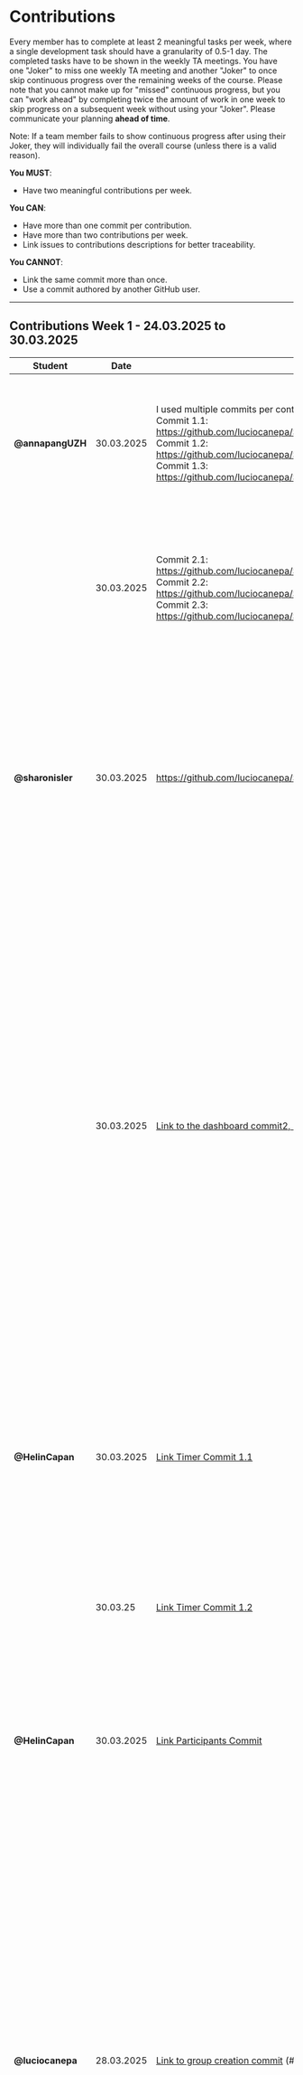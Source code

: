 # Contributions

Every member has to complete at least 2 meaningful tasks per week, where a
single development task should have a granularity of 0.5-1 day. The completed
tasks have to be shown in the weekly TA meetings. You have one "Joker" to miss
one weekly TA meeting and another "Joker" to once skip continuous progress over
the remaining weeks of the course. Please note that you cannot make up for
"missed" continuous progress, but you can "work ahead" by completing twice the
amount of work in one week to skip progress on a subsequent week without using
your "Joker". Please communicate your planning **ahead of time**.

Note: If a team member fails to show continuous progress after using their
Joker, they will individually fail the overall course (unless there is a valid
reason).

**You MUST**:

- Have two meaningful contributions per week.

**You CAN**:

- Have more than one commit per contribution.
- Have more than two contributions per week.
- Link issues to contributions descriptions for better traceability.

**You CANNOT**:

- Link the same commit more than once.
- Use a commit authored by another GitHub user.

---

## Contributions Week 1 - 24.03.2025 to 30.03.2025

| **Student**      | **Date**   | **Link to Commit**                                                                                                                                                                                                                                                                                                                                                                                                                  | **Description**                                                                                                                                                                                                                                                                                                                                                                                                                                                                                                                                                                                                                                                                               | **Relevance**                                                                                                                                                                                                                                                               |
| ---------------- | ---------- | ----------------------------------------------------------------------------------------------------------------------------------------------------------------------------------------------------------------------------------------------------------------------------------------------------------------------------------------------------------------------------------------------------------------------------------- | --------------------------------------------------------------------------------------------------------------------------------------------------------------------------------------------------------------------------------------------------------------------------------------------------------------------------------------------------------------------------------------------------------------------------------------------------------------------------------------------------------------------------------------------------------------------------------------------------------------------------------------------------------------------------------------------- | --------------------------------------------------------------------------------------------------------------------------------------------------------------------------------------------------------------------------------------------------------------------------- |
| **@annapangUZH** | 30.03.2025 | I used multiple commits per contribution, I have enumerated them.<br/>Commit 1.1: <https://github.com/luciocanepa/SOPRA_group11_client/commit/e83873bd5e9276057efac216ac14bc9a64a44fdb><br/>Commit 1.2: <https://github.com/luciocanepa/SOPRA_group11_client/commit/718088889c211c18dbaa7c7fad1631aa0bed97db><br/>Commit 1.3: <https://github.com/luciocanepa/SOPRA_group11_client/commit/42f6ba7635b0eb0f985ffa3a36759d2a9de6b119> | I created the register page, where a user can register with a username and password to get to the dashboard. They can also go to the log-in page. It corresponds to issue #9.                                                                                                                                                                                                                                                                                                                                                                                                                                                                                                                 | This contribution ensures that a user can register and create an account to access the Pomodoro Study Room and all its functionalities.                                                                                                                                     |
|                  | 30.03.2025 | Commit 2.1: <https://github.com/luciocanepa/SOPRA_group11_client/commit/8e4e7963207b1a66f336b8d05fe74947168082a3><br/>Commit 2.2: <https://github.com/luciocanepa/SOPRA_group11_client/commit/09184da41a987199a41ad38fe358bdd35836d20f><br/>Commit 2.3: <https://github.com/luciocanepa/SOPRA_group11_client/commit/56c549a2475b1ec73e4fdac647ef9f67965e35c6>                                                                       | I created a hook and component for User Status Updates in real time using Websockets. The client gets constant updates of user status and displays them in real-time. It corresponds to issue #1.                                                                                                                                                                                                                                                                                                                                                                                                                                                                                             | This contribution ensures collaboration: users can view the status of group members in order to stay informed about the members' availability to chat, sync breaks, or study together.                                                                                      |
| **@sharonisler** | 30.03.2025 | <https://github.com/luciocanepa/SOPRA_group11_client/commit/5e3502fb26f19ff9d634ca66eacdff1c13d72388>                                                                                                                                                                                                                                                                                                                               | I made a group registration form, where a user can enter all the necessary credentials (images are stored as base64 strings). The group.css file stores all the styling formats (color, background, containers etc.) Upon creating the group we currently get redirected to the dashboard page.                                                                                                                                                                                                                                                                                                                                                                                               | Creating a group is important for the collaborative aspect of our project.                                                                                                                                                                                                  |
|                  | 30.03.2025 | [Link to the dashboard commit2, Issue6 client](https://github.com/luciocanepa/SOPRA_group11_client/commit/d2d0df71f85217ffe3713fae5fd77e1558f0402b)                                                                                                                                                                                                                                                                                 | I made the dashboard which has buttons directing us to statistics, pomodoro timer, profile edit page and one which will handle the logout of the user directing us to the login page. The last element of this dashboard is the group container. This should (always) display the button „create new user“ which will lead to the group registration form. And additionally if the user already is member of some groups, they will also be displayed in here. The functionality of it: fetching the user that is logged in, then fetching all groups and check for each if the user id appears in the list of group-members. Also the dashboard.css that contains all the styles for this UI | This is relevant since our logged in users need a welcome/overview page.                                                                                                                                                                                                    |
| **@HelinCapan**  | 30.03.2025 | [Link Timer Commit 1.1](https://github.com/luciocanepa/SOPRA_group11_client/commit/4ffb698ca420887dd967f78c8d74935b14c50254)                                                                                                                                                                                                                                                                                                        | I have made a pomodoro timer with start, stop, reset buttons. The implementation also includes a “timer settings” button with which the user can change the interval times. I also added an alarm that rings when each study/break session ends. Issue Nr: 7                                                                                                                                                                                                                                                                                                                                                                                                                                  | The timer is the heart piece of our WebApp and ensures that the Users have a working and useable timer for their studies. This will be used in the group dashboard.                                                                                                         |
|                  | 30.03.25   | [Link Timer Commit 1.2](https://github.com/luciocanepa/SOPRA_group11_client/commit/f92593cea1b1eea6a3a1a690dac38df9f6047d5e)                                                                                                                                                                                                                                                                                                        | see above - this was mostly a major rework of the design. Issue Nr: 7                                                                                                                                                                                                                                                                                                                                                                                                                                                                                                                                                                                                                         | Better UI. This contribution aims and ensures to make the timer UI look like the mockup while ensuring its functionalities work.                                                                                                                                            |
| **@HelinCapan**  | 30.03.2025 | [Link Participants Commit](https://github.com/luciocanepa/SOPRA_group11_client/commit/d7e4e22b4cc277dcb5fe11c643c7819aa6d6f455)                                                                                                                                                                                                                                                                                                     | I have made the specific groups participants/group members display; showing the user and their status. Issue Nr: 5                                                                                                                                                                                                                                                                                                                                                                                                                                                                                                                                                                            | This contribution gives users the ability to check who is in their study group, making the webapp more interactive. This will also be useful for the admin. This will also be used in the group dashboard (when break).                                                     |
| **@luciocanepa** | 28.03.2025 | [Link to group creation commit](https://github.com/luciocanepa/SOPRA_group11_server/commit/6312fb00f9f1934a7772cffeb90893d63676fc10) (#40)                                                                                                                                                                                                                                                                                          | Added support for groups, specifically the following API endpoints:<br>- GET /groups : returns a list of all groups (users has only the id of the groups it's part of)<br>- GET /groups/{gid} : returns the group by id<br>- POST /groups : create a new group (gets at least the name of the group and the id of the admin user)<br>- POST /groups/{gid} : adds a new user to the group with id gid (only needs as body variable the user id)<br>In order to have a many-to-many relation between users and groups, the DB create an additional table "group_users" that stores in 2 columns id of users and groups in relation. API calls are not affected by this                          | This commit creates 2 additional tables on the server and offers endpoints to the client, which is now able to create groups, add users to groups and retrieve information about groups.                                                                                    |
| **@luciocanepa** | 30.03.2025 | [Link to group testing commit](https://github.com/luciocanepa/SOPRA_group11_server/commit/89b2325fffdf148ed2e7ef3bc30cb5cac44a1270) (#44)                                                                                                                                                                                                                                                                                           | Added tests for groups implemented endpoints, especially tests for the files:<br>- group repository<br>- group service (and integration)<br>- group controller<br>In order to do I add to add an equal() method on the user object, in order to be able to compare users.<br>Minor improvements on the internal functioning of groups have been added.                                                                                                                                                                                                                                                                                                                                        | The tests written assses that the group creation commit ([Link to group creation commit](https://github.com/luciocanepa/SOPRA_group11_server/commit/6312fb00f9f1934a7772cffeb90893d63676fc10)) works properly. Furthermore it allowd me to better structure some functions. |
| **@moritzboet**  | 26.03.2025 | [Link to user creation](https://github.com/luciocanepa/SOPRA_group11_server/commit/553bcdd891b63ac3b5930922332a81c764a3fb9b) (#22)                                                                                                                                                                                                                                                                                                  | I added the API endpoint for the register and for that made some changes to the post and get dto and mapper. I also changes the createUser in UserService and the user class to support having a password and not have a name anymore. close #22                                                                                                                                                                                                                                                                                                                                                                                                                                              | this commit lets you create a user                                                                                                                                                                                                                                          |
|                  | 27.03.2025 | [Link to Commit for user creation testing](https://github.com/luciocanepa/SOPRA_group11_server/commit/6f1fa2bacd553cd35a3f2ba4f5219ba04fa09b69) (#23)                                                                                                                                                                                                                                                                               | I made sure to correct all test that were currently thre to fit to the current state of the code. That involved removing everything related to the name of the user, since our users just have a username. i also added the password to parts where it is needed. since a user is automatically logged in after register i set the status of a user to online in my last commit, therefore i also changed the test to check for this instead of offline. in addition to this i also added a new test to the UserController, that checks for the correct response for a invalid request. close #23                                                                                             | this commit lets you verify the correctness of the user creation                                                                                                                                                                                                            |
|                  | 30.03.2025 | [Link to Commit for user login](https://github.com/luciocanepa/SOPRA_group11_server/commit/8584bb4c8f2b06aa4469109173ce5f05fd7e634e) (#25)                                                                                                                                                                                                                                                                                          | added the /useres/login API endpont to the userController and in the Userservice a function to handle the login called loginUser. I also made a function for switching userstatus and moved the hashing for the password into a seperate function. secure password handling still has to be looked at with group. close #25                                                                                                                                                                                                                                                                                                                                                                   | this commit is important so that the user login can be handled                                                                                                                                                                                                              |

---

## Contributions Week 2 - 31.03.2025 to 06.04.2025

| **Student**      | **Date**   | **Link to Commit**                                                                                                                                                                                                                                            | **Description**                                                                                                                                                                                                                                                                                                                                                                                                                                                                                                                                                                                                                                                                                                                                                                                                                                                                                                                                                                                              | **Relevance**                                                                                                                                                                                                                                                                                                                                                                                       |
| ---------------- | ---------- | ------------------------------------------------------------------------------------------------------------------------------------------------------------------------------------------------------------------------------------------------------------- | ------------------------------------------------------------------------------------------------------------------------------------------------------------------------------------------------------------------------------------------------------------------------------------------------------------------------------------------------------------------------------------------------------------------------------------------------------------------------------------------------------------------------------------------------------------------------------------------------------------------------------------------------------------------------------------------------------------------------------------------------------------------------------------------------------------------------------------------------------------------------------------------------------------------------------------------------------------------------------------------------------------ | --------------------------------------------------------------------------------------------------------------------------------------------------------------------------------------------------------------------------------------------------------------------------------------------------------------------------------------------------------------------------------------------------- |
| **annapangUZH**  | 03.04.2025 | [[Link to Commit 1]](https://github.com/luciocanepa/SOPRA_group11_client/commit/31f717b63d50b8cdd819ad08ac353d59d01be189)                                                                                                                                     | I changed the realTimeStatus branch and the WebSocket. Now instead of only updating statuses of users, it handles updates to all group-related stuff, like updates to the group name, description, or if a member changes the username or the status changes.                                                                                                                                                                                                                                                                                                                                                                                                                                                                                                                                                                                                                                                                                                                                                | This ensures that users will see real time updates of changes, including status changes, without having to constantly refresh the page.                                                                                                                                                                                                                                                             |
|                  | 05.04.2025 | <https://github.com/luciocanepa/SOPRA_group11_server/commit/e9718c9b67a104aeee80f8093620a0f45be23402>                                                                                                                                                         | I added an endpoint (/users/{id}/groups) that handles the fetching of groups if given a user Id (based on the user Id, it returns all groups the user is a part of)                                                                                                                                                                                                                                                                                                                                                                                                                                                                                                                                                                                                                                                                                                                                                                                                                                          | This ensures that the call to get all groups of a specific user is isolated and handled directly by one single endpoint, which makes getting the groups for a user much easier, especially for the dashboard.                                                                                                                                                                                       |
|                  | 06.04.2025 | <https://github.com/luciocanepa/SOPRA_group11_server/commit/e369fdd8d1a7bd9ba2f63af6ee909bd2327a77cc>                                                                                                                                                         | I added tests (unit, integration, and controller) for fetching groups based on a user Id, adding tests for success, failure and an edge case.                                                                                                                                                                                                                                                                                                                                                                                                                                                                                                                                                                                                                                                                                                                                                                                                                                                                | The tests make sure that the endpoint /users/{id}/groups works as intended.                                                                                                                                                                                                                                                                                                                         |
| **@luciocanepa** | 05.04.2025 | [#43 Manage groups invitations](https://github.com/luciocanepa/SOPRA_group11_server/commit/e7c2b00117199c055fd1848100b7d020de944a36)                                                                                                                          | Manage groups invitation:<br>- users that are part of a group can invite an user<br>- invited users are able to visualize all invitations and either accept it or reject it<br>- groups can see all active members and retrieve all pending invitations<br>I've managed to keep one single extra table to do so, and specifically implemented the endpoints:<br>- POST /groups/{gid}/invitations to invite an user to a group (user ID is a body parameter)<br>- GET /groups/{gid}/invitations to get all invitations of a group (no body)<br>- GET /users/{user_id}/invitations to get all invitations of a user (no body)<br>- PUT /invitations/{iid}/accept to accept a specific invitation based on id<br>- PUT /invitations/{iid}/reject to reject a specific invitation based on id<br>All 5 mappsing requires a token to be passed in the header (Authorization: <token>) of the user making the API call this serves to identify it, retrieve information about it and decide if it can do that call | Now users that are part of groups can send invitations to other users to join. Who gets invited can decide to either accept (gets added to the group) or reject. The users-groups relation is stored in a table on the server that keeps track of the relations status                                                                                                                              |
| **@luciocanepa** | 05.04.2025 | [#41 Tests for groups invitations](https://github.com/luciocanepa/SOPRA_group11_server/commit/aabcbd845e1ad376b7d2e3557d7b6ffd149ec551)                                                                                                                       | Added tests for groups invitations and newly introduced endpoints:<br>- InvitationService tests (and integration)<br>- added tests for DTO Mapper<br>- updated group related tests such that they are now compatible with the new joined table                                                                                                                                                                                                                                                                                                                                                                                                                                                                                                                                                                                                                                                                                                                                                               | For each endpoint and implemented function, a test is written and enusre the correct behaviour for the succes case and all different kinds of error the function can return.                                                                                                                                                                                                                        |
| **@luciocanepa** | 07.04.2025 | [Branches merge](https://github.com/luciocanepa/SOPRA_group11_server/commit/1ed9147adacde45f16156076953c0f384c7eeb1e)                                                                                                                                         | Resolved merge conflicts and fixed failing tests after merging:<br>- tests for groups invitations<br>- tests for users logins                                                                                                                                                                                                                                                                                                                                                                                                                                                                                                                                                                                                                                                                                                                                                                                                                                                                                | After merging the 2 tests branches there were some misalignment and failing tests. This commit solves both issues.                                                                                                                                                                                                                                                                                  |
| **@sharonisler** | 06.04.2025 | [Commit 1, Issue28 server](https://github.com/luciocanepa/SOPRA_group11_server/commit/49a7259bc280b24a6688325a7019a90ebeae3611)                                                                                                                               | I added the endpoint that returns one user especially for the edit page (ManageProfileDTO) and an endpoint to store the new user values (including username, name, password, birthday, timezone and profilePicture) of the user (UserPutDTO).                                                                                                                                                                                                                                                                                                                                                                                                                                                                                                                                                                                                                                                                                                                                                                | This contribution is needed in order to process the user profile management, new user values can now be changed and stored.                                                                                                                                                                                                                                                                         |
| **@sharonisler** | 06.04.2025 | [Commit 2, Issue8 client](https://github.com/luciocanepa/SOPRA_group11_client/commit/db26f965e5e0ebdc6073209ca148d1b9d9aaeec0)                                                                                                                                | I made a UI for Profile Management. The user can oversee their profile and edit the values they would like to change. All users have the same initial profile picture if they have not uploaded one themselves. The user information should be prefilled in the Form and are only editable by clicking on the edit button (pen). To enter your birthday you are able to choose the Date in a calendar, instead of having to type in a correct format, as well as the timezones, they are selectable from a certain selection of timezones.                                                                                                                                                                                                                                                                                                                                                                                                                                                                   | This contribution is needed so logged in users can oversee their profile data, as well as editing their profile.                                                                                                                                                                                                                                                                                    |
| **@sharonisler** | 06.04.2025 | [Commit 3, Issue3 client](https://github.com/luciocanepa/SOPRA_group11_client/commit/d55ae9ee7f862f57b471349543dc9feb978f9600) [Commit 4, Issue6 client](https://github.com/luciocanepa/SOPRA_group11_client/commit/58369597f47b5445b89de9da6963b79a0d6f48f8) | I had to change some things regarding the admin Id, and the general styling of this group creation form. I had to change the handleLogout() so the status can be set to offline on the server part. The size of the box does not jump anymore when hovering over a group card. I also changed how the users’ groups get fetched and displayed, however this can and possibly should be improved again with the newly added endpoints from the server side.                                                                                                                                                                                                                                                                                                                                                                                                                                                                                                                                                   | Both of these commits are fixes/improvements to my commit from last week.                                                                                                                                                                                                                                                                                                                           |
| **HelinCapan**   | 06.04.2025 | [#7 Commit Timer UI Redo](https://github.com/luciocanepa/SOPRA_group11_client/commit/dc600fc0d18534e98693a581b7fbb69e3db8c2c0)                                                                                                                                | changed Pomodoro timer with improved state management and validation, Consolidated state into TimerState interface, Fixed audio playback for sessions & breaks, Enforced whole-number inputs (min 1 minute), Added example page (/timerexampleuse)                                                                                                                                                                                                                                                                                                                                                                                                                                                                                                                                                                                                                                                                                                                                                           | The single state version (TimerState interface) makes creating multiple independent timer instances for different users easier, as each instance cleanly manages its own state without conflicts. The fixed audio playback ensures consistent alerts. The stricter input validation (whole numbers ≥1 minute) prevents configuration errors. The example page demonstrates possible implementations |
| **HelinCapan**   | 06.04.2025 | [#24 Commit Login Form](https://github.com/luciocanepa/SOPRA_group11_client/commit/d23677af939d2c2c829286362006643b143da8a2)                                                                                                                                  | I made the login page with auth form and redirect                                                                                                                                                                                                                                                                                                                                                                                                                                                                                                                                                                                                                                                                                                                                                                                                                                                                                                                                                            | This commit enables the user to log in and use the application                                                                                                                                                                                                                                                                                                                                      |
| **HelinCapan**   | 06.04.2025 | [#29 Commit Testing User Update](https://github.com/luciocanepa/SOPRA_group11_server/commit/31ef43f65e6e45c6ad6071cc559f0b4ef6e7e141)                                                                                                                         | Written tests for the profile editing/updating                                                                                                                                                                                                                                                                                                                                                                                                                                                                                                                                                                                                                                                                                                                                                                                                                                                                                                                                                               | These tests ensure that the user profile management functionality works correctly                                                                                                                                                                                                                                                                                                                   |
| **@moritzboet**  | 03.04.2025 | [#25 fixed hashing](https://github.com/luciocanepa/SOPRA_group11_server/commit/aae00a892dd7be6bae21614b201d7ced906772a3)                                                                                                                                      | resolved the issues with the hasing of passwords and recoginising the correct password for login by using an encoder and adding the dependency to build.gradle. fixed #25                                                                                                                                                                                                                                                                                                                                                                                                                                                                                                                                                                                                                                                                                                                                                                                                                                    | the hashing works now                                                                                                                                                                                                                                                                                                                                                                               |
|                  | 05.04.2025 | [#26 tests for login](https://github.com/luciocanepa/SOPRA_group11_server/commit/88d6aff5a630fa4ed51e80ba1713cd0315e1d7cb)                                                                                                                                    | added all the test for the user login in controller userservice and userserviceintegration, but the test for valid login in the userservice test isn't working, because of some problems with recognizing the correct password because of hashing. in addition I also made a small change to the userservice loginUser fuction so when you login your status always gets set to online and not just changed. #26                                                                                                                                                                                                                                                                                                                                                                                                                                                                                                                                                                                             | login is testable.                                                                                                                                                                                                                                                                                                                                                                                  |
|                  | 07.04.2025 | [#40 sonarqube issues](https://github.com/luciocanepa/SOPRA_group11_server/commit/0208e58649ba4ec2555661c7594cbdf7ec4dfe02)                                                                                                                                   | our sonarqube is failing because of too much code duplication. i looked into it for a long time and saw that we can't use interfaces to abstract it, but abstract classes are also not optimal because a class can only extend one superclass and they don't all share the same methods and attributes. i made an example version that fixes some duplication for group, groupGetDTO and groupPostDTO. #40                                                                                                                                                                                                                                                                                                                                                                                                                                                                                                                                                                                                   | eliminates duplication                                                                                                                                                                                                                                                                                                                                                                              |

---

## Contributions Week 3 - 07.04.2025 to 13.04.2025

| **Student**     | **Date**   | **Link to Commit**                                                                                                                                                                                                                                                                                                                                                                                                                                                                                                                                                                                                                                                                                                                                                                                                                                                                                                                                                                     | **Description**                                                                                                                                                                                                                                                                                                                                                                                                                                                                                                                                                                                                                                                                      | **Relevance**                                                                                                                                                                                                                                                                                                                                                                                                                                         |
| --------------- | ---------- | -------------------------------------------------------------------------------------------------------------------------------------------------------------------------------------------------------------------------------------------------------------------------------------------------------------------------------------------------------------------------------------------------------------------------------------------------------------------------------------------------------------------------------------------------------------------------------------------------------------------------------------------------------------------------------------------------------------------------------------------------------------------------------------------------------------------------------------------------------------------------------------------------------------------------------------------------------------------------------------- | ------------------------------------------------------------------------------------------------------------------------------------------------------------------------------------------------------------------------------------------------------------------------------------------------------------------------------------------------------------------------------------------------------------------------------------------------------------------------------------------------------------------------------------------------------------------------------------------------------------------------------------------------------------------------------------ | ----------------------------------------------------------------------------------------------------------------------------------------------------------------------------------------------------------------------------------------------------------------------------------------------------------------------------------------------------------------------------------------------------------------------------------------------------- |
| **annapangUZH** | 13.04.2025 | [Link to Commit 1.1](https://github.com/luciocanepa/SOPRA_group11_client/commit/bac89da9e82d5db5d25468fb67ef798619ebf898), [Link to Commit 1.2](https://github.com/luciocanepa/SOPRA_group11_client/commit/599b54d51ad5c9e44c27adca23ffe060d02d1dfe).                                                                                                                                                                                                                                                                                                                                                                                                                                                                                                                                                                                                                                                                                                                                  | I added a /groups/gid page which is the group dashboard. This includes the timer, participants list, and a spaceholder for other extra features like invite users or plan a session. I also added two components for the InvitationSpaceholder and the GroupParticipants.                                                                                                                                                                                                                                                                                                                                                                                                            | Users can see an overview of their group, see the participants and their status (ONLINE/WORK/BREAK/OFFLINE) and can start and stop the timer. This page represents the main functionality of our app with the timer and the collaborative features. The chat (not yet implemented - it needs WebSocket) is only visible when the timer is not running - ensuring no distraction when studying and the possiblity to chat with others when in a break. |
|                 | 13.04.2025 | [Link to Commit 2](https://github.com/luciocanepa/SOPRA_group11_client/commit/d176dd643d83b71b306b35a450579a03f8e03ff4).                                                                                                                                                                                                                                                                                                                                                                                                                                                                                                                                                                                                                                                                                                                                                                                                                                                               | I added am authorization header in the apiService which takes a token. So that whenever apiService gets used, it also sends a token in the header.                                                                                                                                                                                                                                                                                                                                                                                                                                                                                                                                   | This is mainly for security reasons, such tat unauthorized users do not have access to the functionalities.                                                                                                                                                                                                                                                                                                                                           |
| **luciocanepa** | 08.04.2025 | [#59 PUT and DELETE groups endpoints](https://github.com/luciocanepa/SOPRA_group11_server/commit/fcf09f35353ee21542b020bf599a4fb32e013b53)                                                                                                                                                                                                                                                                                                                                                                                                                                                                                                                                                                                                                                                                                                                                                                                                                                             | Added the following groups endpoints and associated tests:<br>- DELETE /groups/{gid}<br>- PUT /groups/{gid}<br>At the moment no authorization check is going on (this will be addressed by another issue)<br>                                                                                                                                                                                                                                                                                                                                                                                                                                                                        | Now a user is able to update groups information and delete a group (together with all associated relations).<br>Tests for the 2 endpoints are now written.                                                                                                                                                                                                                                                                                            |
|                 | 12.04.2025 | [#65 Endpoint authentication](https://github.com/luciocanepa/SOPRA_group11_server/commit/c564775516455bd4c9cf61569fbd00724c238b7a)                                                                                                                                                                                                                                                                                                                                                                                                                                                                                                                                                                                                                                                                                                                                                                                                                                                     | Added uniform authentication to all endpoints via token in the header of the request. Most authentications are basic, but can be extended if needed. By this I mean that all logged in users can see groups. Only the admin user can update and delete a group.                                                                                                                                                                                                                                                                                                                                                                                                                      | Securitywise this is crucial. Especially now every call made from a user needs to pass a token for authentication.                                                                                                                                                                                                                                                                                                                                    |
| **moritzboet**  | 09.04.2025 | [Link to Commit 1](https://github.com/luciocanepa/SOPRA_group11_server/commit/1cc7e8ef45f0c0e14fa349ce3f92bfb2e8d7efae)                                                                                                                                                                                                                                                                                                                                                                                                                                                                                                                                                                                                                                                                                                                                                                                                                                                                | added the api endpoint for the logout, which changes the status of a user to offline. close #63                                                                                                                                                                                                                                                                                                                                                                                                                                                                                                                                                                                      | user status gets updated now when logging out                                                                                                                                                                                                                                                                                                                                                                                                         |
|                 | 09.04.2025 | [Link to Commit 2](https://github.com/luciocanepa/SOPRA_group11_server/commit/277d9474c2857aa0ef1dcb43ad43d3784a9766b9)                                                                                                                                                                                                                                                                                                                                                                                                                                                                                                                                                                                                                                                                                                                                                                                                                                                                | changed all DTOs and entities to use lombok, so there is no code duplication anymore from all of those using identical set and get functions. close #57                                                                                                                                                                                                                                                                                                                                                                                                                                                                                                                              | resolves duplication for sonarqube                                                                                                                                                                                                                                                                                                                                                                                                                    |
|                 | 12.04.2025 | [Link to Commit 3](https://github.com/luciocanepa/SOPRA_group11_server/commit/1e18d74b7d9dde47d3ed99abb8c879bf76af8460)                                                                                                                                                                                                                                                                                                                                                                                                                                                                                                                                                                                                                                                                                                                                                                                                                                                                | i added the api put endpoint for modifying the usertimer. i created a UserTimerPutDTO and the method updateStatus in the userService that changes the startTime, duration and status of the user. I also added the new attributes to the user and corrected the UserPutDTO. close #31                                                                                                                                                                                                                                                                                                                                                                                                | it is relavant for keeping track of current status of users                                                                                                                                                                                                                                                                                                                                                                                           |
|                 | 13.04.2025 | [Link to Commit 4](https://github.com/luciocanepa/SOPRA_group11_server/commit/b9e0d3677069b4f03bbaa20b5e4b3f9a87f73ddc)                                                                                                                                                                                                                                                                                                                                                                                                                                                                                                                                                                                                                                                                                                                                                                                                                                                                | dded the tests for changing the status of a user for the timer. close #32                                                                                                                                                                                                                                                                                                                                                                                                                                                                                                                                                                                                            | ensure correct behavior of updating the status                                                                                                                                                                                                                                                                                                                                                                                                        |
| **sharonisler** | 09.04.2025 | [Commit 1 #28 server](https://github.com/luciocanepa/SOPRA_group11_server/commit/2a8a852950cc0eff64bbc9a7adfb3191d1a3923f)                                                                                                                                                                                                                                                                                                                                                                                                                                                                                                                                                                                                                                                                                                                                                                                                                                                             | I applied some changes to the GET user request which included deleting the ManageProfileDTO and adding the missing getters and setters to the UserGetDTO. I also edited the PUT user request: passing the token as RequestHeader in the UserController as well as making use of it in the UserService, additionally setting the same username will not throw an exception anymore, so other changes can still be applied.                                                                                                                                                                                                                                                            | This was crucial in order to get rid of code duplication (whole file) and the correct use of the token for authorization, sent in the header.                                                                                                                                                                                                                                                                                                         |
|                 | 12.04.2025 | [Commit 2 #6&#3 client](https://github.com/luciocanepa/SOPRA_group11_client/commit/7a47af16c0d743b20c24569c9a91135348b9b8bc)                                                                                                                                                                                                                                                                                                                                                                                                                                                                                                                                                                                                                                                                                                                                                                                                                                                           | I added the localStorage to the register page (token&id). With the id also being stored in the localStorage, the GET user and matching the user-object’s token to the token that was stored in the local storage, is solved in a better/different way. The logic of having to fetch all the users and then find the correct one is now redundant. This had to be changed on the dashboard and group pages. Now, new group creations do not throw error 409 anymore, because the comparison actually evaluates to true. The correct user can be found and his id will now correctly be set to the adminId. And groups do not need tokens, so i deleted the reference to group tokens. | The authorization is important in terms of security, because you should not be able to access a different users' dashboard.                                                                                                                                                                                                                                                                                                                           |
|                 | 13.04.2025 | [Commit3 #8 client](https://github.com/luciocanepa/SOPRA_group11_client/commit/0acb1ef897bb31a112039b134103fd1834084a8c)                                                                                                                                                                                                                                                                                                                                                                                                                                                                                                                                                                                                                                                                                                                                                                                                                                                               | I added the Authorization header to the put request in the apiService.ts file, and changed the way how the check for the correct user was implemented. The profile picture will now also appear when returning to the manage profile page, and not only change when the user just uploaded the new profile picture. i also ran `npm install moment-timezone` in order to get all timezones, not just a few.                                                                                                                                                                                                                                                                          | This was important to actually check the tokens passed through the headers in the backend.                                                                                                                                                                                                                                                                                                                                                            |
|                 | 13.04.2025 | [Commit4 #29 server](https://github.com/luciocanepa/SOPRA_group11_server/commit/46c5092f9fead7d033fb025d443e12fc54a0abd2)                                                                                                                                                                                                                                                                                                                                                                                                                                                                                                                                                                                                                                                                                                                                                                                                                                                              | I added three small tests to the ProfileServiceTest.java file.                                                                                                                                                                                                                                                                                                                                                                                                                                                                                                                                                                                                                       | In order to test a few more cases.                                                                                                                                                                                                                                                                                                                                                                                                                    |
| **@HelinCapan** | 13.04.2025 | [1](https://github.com/luciocanepa/SOPRA_group11_client/commit/3ebc4a20acedf4c0098281be895d89b895785509) [2](https://github.com/luciocanepa/SOPRA_group11_client/commit/32a8644a87e88f215316af4a723383827080518d) [3](https://github.com/luciocanepa/SOPRA_group11_client/commit/3676c83526f3534fd83b66fcd26f005ae86df84f) [4](https://github.com/luciocanepa/SOPRA_group11_client/commit/68221ce3dd97daa18bca1ae0f2a94f9e1b01c624) [5](https://github.com/luciocanepa/SOPRA_group11_client/commit/3f8f65b1c8aa0ff2bb56453a9061cb3e74afe7b7) [6](https://github.com/luciocanepa/SOPRA_group11_client/commit/4ba3e4d3e851dfe7783e7f522489355fee9c34fe) [7](https://github.com/luciocanepa/SOPRA_group11_client/commit/942ebe92b2bbd2738b83d5216965c96b58078ce5) [8](https://github.com/luciocanepa/SOPRA_group11_client/commit/451477563576579f1c205cba284e06899c02964c) [npm #58](https://github.com/luciocanepa/SOPRA_group11_client/commit/8ad7e0a1f5225f9b5ee3d6381c92b129a74579f5) | Merged client branches into main, resolved conflicts, and resolved npm run build issues that came up.                                                                                                                                                                                                                                                                                                                                                                                                                                                                                                                                                                                | This ensures the main branch reflects all client updates while maintaining a stable, buildable codebase                                                                                                                                                                                                                                                                                                                                               |
| **@HelinCapan** | 13.04.2025 | [Login Page UI](https://github.com/luciocanepa/SOPRA_group11_client/commit/ff06ec5cb5f9e1760628928d619b8cc2cf08e9b7) [Stylings #53](https://github.com/luciocanepa/SOPRA_group11_client/commit/b7d13e806c782dba32fab7e03091b82561e66f04)                                                                                                                                                                                                                                                                                                                                                                                                                                                                                                                                                                                                                                                                                                                                               | Made Login Page UI after FixLogin Merge, changed styles for register, dashboard and timer to look similar. However they’re all still in separate css files. #53                                                                                                                                                                                                                                                                                                                                                                                                                                                                                                                      | Aligned the styling across Login, Register, Dashboard, and Timer for visual consistency. Kept css modular but established unified design patterns. This improves both user experience and future maintenance, and just overall feels more cohesive.                                                                                                                                                                                                   |

---

## Contributions Week 4 & 5 - 14.04.2025 to 25.04.2025

| **Student**     | **Date**   | **Link to Commit**                                                                                                                                                                                                                                                                            | **Description**                                                                                                                                                                                                                                                                                                                                                                                                                                                                                                                                                                                                                                                                                                                                                                                                         | **Relevance**                                                                                                                                                                                                                                                                                              |
| --------------- | ---------- | --------------------------------------------------------------------------------------------------------------------------------------------------------------------------------------------------------------------------------------------------------------------------------------------- | ----------------------------------------------------------------------------------------------------------------------------------------------------------------------------------------------------------------------------------------------------------------------------------------------------------------------------------------------------------------------------------------------------------------------------------------------------------------------------------------------------------------------------------------------------------------------------------------------------------------------------------------------------------------------------------------------------------------------------------------------------------------------------------------------------------------------- | ---------------------------------------------------------------------------------------------------------------------------------------------------------------------------------------------------------------------------------------------------------------------------------------------------------- |
| **luciocanepa** | 22.04.2025 | [Delete user in group endoint](https://github.com/luciocanepa/SOPRA_group11_server/commit/d4c8995b18ff370b195cbfedaeaa9ee867bdfa36).                                                                                                                                                          | Added DELETE /groups/{gid}/users/{id} to remove user id from group gid. Furthermore now users that reject invitation to a group no longer have any relationship with the group                                                                                                                                                                                                                                                                                                                                                                                                                                                                                                                                                                                                                                          | Now users can be removed (and remove themselves) from a group via this endpoint.<br> Relationship management is updated: when a user reject an invitation, the line in the relations table gets deleted: this allows users to be invited again to the same group.                                          |
| **luciocanepa** | 21.04.2025 | [#46 Websocket configuration and status/timer update](https://github.com/luciocanepa/SOPRA_group11_server/commit/1013e454c66332e979b5cc865921509ebb641961).                                                                                                                                   | **First steps in implementing the websocket (for timer / status update)**<br>I've configured the websocket and added endpoints to send / receive updates for the propreties: duration, status, startingTime<br>This commit contains: <br> - an HTML page to test the websocket (can send PUT request from postman AND from the page)<br> - a Python script to populate the database                                                                                                                                                                                                                                                                                                                                                                                                                                     | This commit contains the foundation for having immediate updates between clients. Especially for **status/timer updates**<br>There is still a lot to do:<br>- add authentication when connecting to the websocket<br>- increase security and consistency when using the websocket: privilegs and belonging |
| **luciocanepa** | 21.04.2025 | [[Client] Group edit: remove users](https://github.com/luciocanepa/SOPRA_group11_client/commit/f8d6cefe66715ca9f89724af7e7f04057cbb67b9)<br><br>[[Client] Invitations list in dashboard](https://github.com/luciocanepa/SOPRA_group11_client/commit/f4a3b7dbac6b96b5a5f4a0f67743f437c31dd4f3) | updated the group edit page: remove a user from group works together with the backend now. <br><br> Added list of invitations in the user dashboard + small changes in user invitation                                                                                                                                                                                                                                                                                                                                                                                                                                                                                                                                                                                                                                  |
| **annapangUZH** | 21.04.2025 | [[Client] Invitation Form on the group dashboard](https://github.com/luciocanepa/SOPRA_group11_client/commit/86c5814f99ce7ef2237177477ced190a5a6ba7ce).                                                                                                                                       | created the invitation component and added it to the group dashboard, so you can invite other users by typing in their username. I included autocomplete feature and a invitation log so users know who they already invited and which invitations did not work                                                                                                                                                                                                                                                                                                                                                                                                                                                                                                                                                         | Users will be able to invite other users to the group to have the possibilty to chat or study together.                                                                                                                                                                                                    |
| **annapangUZH** | 21.04.2025 | [[Client] Invitation feature on the group creation](https://github.com/luciocanepa/SOPRA_group11_client/commit/e0b1ba1bdbdadf4913d663ab02d6a7005484ee80).                                                                                                                                     | added the invitation form to the group creation, had to adjust the component so it fits into the creation page.                                                                                                                                                                                                                                                                                                                                                                                                                                                                                                                                                                                                                                                                                                         | During group creation, users can already invite multiple users. The users are first locally added and as soon as the group is created, the invitations are sent.                                                                                                                                           |
| **sharonisler** | 22.02.2025 | [Client Issues 3&6](https://github.com/luciocanepa/SOPRA_group11_client/commit/5918d4b21a64155ac92e17f39eaa43f6cd596479)                                                                                                                                                                      | After resolving the merge conflicts locally, some functionalities were not working right anymore, the status 409 after group creation appeared, which i solved by returning the admin id to the server. Another issue that came up after merging main into the manageProfile branch was the fact that the birthday form item seemed to have a bug. When opening the datepicker to choose a birthday the dates were jumping around and the monthly view of dates was not even ordered, making it impossible to choose the wanted date. I had to install `dayjs` for the date and not use moments as before (but keeping moments for the timezones). Another bug i found was the fact that after choosing eg. 11.04 it automatically stored it as 10.04 by adding `startOf('day‘)` this issue did seem to appear anymore. | This commit was relevant, because otherwise there would be some bugs in our programm which we want to avoid.                                                                                                                                                                                               |
| **sharonisler** | 22.02.2025 | [Client commit, issue (server) nr. 69](https://github.com/luciocanepa/SOPRA_group11_client/commit/47d97999fd6efe6645fcf81d437be4369b914d8c)                                                                                                                                                   | I added the ManageGroup UI where group admins can change group picture, group name, group description. Admins are also able to delete the whole group, and remove users. Both of these functionalities ask for a confirmation before actually carrying out the action, to prevent accidental clicks.                                                                                                                                                                                                                                                                                                                                                                                                                                                                                                                    | This commit was relevant, because now we have functionalities that we initially wanted, like the deletion of the whole group and the removal of users. Additionaly group name, group picture and description can be changed in the group-edit form.                                                        |
| **moritzboet**  | 23.02.2025 | [#71 sending group messages](https://github.com/luciocanepa/SOPRA_group11_server/commit/b263ec0e36fde1af85c13d8c91b4d885d8ff0239)                                                                                                                                                             | made a fist version for sending messages over a websocket, but still struggling with testing. unsure if the problem is the code or the way i try to test it                                                                                                                                                                                                                                                                                                                                                                                                                                                                                                                                                                                                                                                             | adds the functionality to send group messages. still unsure if it works because its hard to figure out if the websocket code is wrong or just my script for testing it, since server side is missing.                                                                                                      |
| **moritzboet**  | 25.02.2025 | [#71 sending group messages](https://github.com/luciocanepa/SOPRA_group11_server/commit/4fd29e89b51f1f6ee8841b00dd37d850a395a6ef)                                                                                                                                                             | made some changes to the messaging websocket but i am still unsure if it works the way it should                                                                                                                                                                                                                                                                                                                                                                                                                                                                                                                                                                                                                                                                                                                        | Fixed some issues the last version had and made some improvements.                                                                                                                                                                                                                                         |
| **HelinCapan**  | 23.04.2025 | [UI Change 1 #53](https://github.com/luciocanepa/SOPRA_group11_client/commit/c80ab487571ec52f1c4d4f19083d4ac5c355426c)                                                                                                                                                                        | Changed the user edit UI and the group creation UI to match the other page styles, still managed through separate css files                                                                                                                                                                                                                                                                                                                                                                                                                                                                                                                                                                                                                                                                                             | These UI updates help keep the app visually consistent and improve the overall user experience                                                                                                                                                                                                             |
|                 | 25.04.2025 | [UI Change 2 #53](https://github.com/luciocanepa/SOPRA_group11_client/commit/bb68a845963e73f3ca466e0d4730db49be3f1ba5)                                                                                                                                                                        | Changed UI for several pages & group members component to match styling, separate css files still, group dashboard not ideal looking yet                                                                                                                                                                                                                                                                                                                                                                                                                                                                                                                                                                                                                                                                                | see above                                                                                                                                                                                                                                                                                                  |
|                 | 25.04.2025 | [UI Change 3 #53](https://github.com/luciocanepa/SOPRA_group11_client/commit/f63e85a776eb027caa3b81c0ba4a845c7ad68eb6)                                                                                                                                                                        | Change UI of the Invite User Component and some pages.                                                                                                                                                                                                                                                                                                                                                                                                                                                                                                                                                                                                                                                                                                                                                                  | see above                                                                                                                                                                                                                                                                                                  |
| **HelinCapan**  | 25.04.2025 | [Timer Commit #70](https://github.com/luciocanepa/SOPRA_group11_client/commit/543b83d31171785c52f68527bbdd5de536aab65d)                                                                                                                                                                       | First Change of the PomodoroTimer Component to include the Websocket for continuous status updates                                                                                                                                                                                                                                                                                                                                                                                                                                                                                                                                                                                                                                                                                                                      | This change adds WebSocket support to the PomodoroTimer component, which enables real-time status updates for a more responsive user experience                                                                                                                                                            |

---

## Contributions Week 6 - 26.04.2025 to 04.05.2025

| **Student**     | **Date**   | **Link to Commit**                                                                                                                                                                                                                                           | **Description**                                                                                                                                                                                                                                                                                                                                                                                                                                                                                                                                                                                                                                                                                                                       | **Relevance**                                                                                                                                                                                                                                                                                                                                                                                                            |
| --------------- | ---------- | ------------------------------------------------------------------------------------------------------------------------------------------------------------------------------------------------------------------------------------------------------------ | ------------------------------------------------------------------------------------------------------------------------------------------------------------------------------------------------------------------------------------------------------------------------------------------------------------------------------------------------------------------------------------------------------------------------------------------------------------------------------------------------------------------------------------------------------------------------------------------------------------------------------------------------------------------------------------------------------------------------------------- | ------------------------------------------------------------------------------------------------------------------------------------------------------------------------------------------------------------------------------------------------------------------------------------------------------------------------------------------------------------------------------------------------------------------------ |
| **luciocanepa** | 01.05.2025 | [Webscoket: fixed chat & timer (with Moritz)](https://github.com/luciocanepa/SOPRA_group11_server/commit/7c8c475ffaea9ca39180e134a2e864714c44a2c2).                                                                                                          | chat & timer are now working properly                                                                                                                                                                                                                                                                                                                                                                                                                                                                                                                                                                                                                                                                                                 | Now user are able to send timer and chat messages over the webscoket to specifc groups.                                                                                                                                                                                                                                                                                                                                  |
| **luciocanepa** | 01.05.2025 | [Websocket authorization trough token](https://github.com/luciocanepa/SOPRA_group11_server/commit/03ffd269058534d5885258898cac5dc75813366a).                                                                                                                 | added authorization via token to the websocket:<br>- when joining / leaving a group<br>- when sending a timer update / chat message.                                                                                                                                                                                                                                                                                                                                                                                                                                                                                                                                                                                                  | Now users can be removed (and remove themselves) from a group via this endpoint.<br> Relationship management is updated: when a user reject an invitation, the line in the relations table gets deleted: this allows users to be invited again to the same group.                                                                                                                                                        |
| **luciocanepa** | 02.05.2025 | [Websocket status update when user login / logout](https://github.com/luciocanepa/SOPRA_group11_server/commit/eefc5b6bc7d1a1d8c50c6060456bce6ff1ace4b6).                                                                                                     | added support for websocket status update on login / logout.                                                                                                                                                                                                                                                                                                                                                                                                                                                                                                                                                                                                                                                                          | now, when a user logs in / out a websocket update is sent to all members that share a group with the user                                                                                                                                                                                                                                                                                                                |
| **luciocanepa** | 02.05.2025 | [Frontend: added navbar and small fixes](https://github.com/luciocanepa/SOPRA_group11_client/commit/bbeeac2fa20341d59b582aaddf3db1eece94e959).                                                                                                               | Added navbar components & small fixes:<br>- group participants show the admin user<br>- while adding the navbar to the dashboard and group dashboard I made some small logic changes<br>(overall some useState() usage and variables management can be improved)                                                                                                                                                                                                                                                                                                                                                                                                                                                                      | now, when a user logs in / out a websocket update is sent to all members that share a group with the user                                                                                                                                                                                                                                                                                                                |
| **annapangUZH** | 03.05.2025 | [Frontend: Websocket integration for real time status and time remaining display](https://github.com/luciocanepa/SOPRA_group11_client/commit/0739476c034f8615b1f45cf655a9d44e1fad82cc).                                                                      | I added a hook and component for real time status updates which are displayed on the group dashboard page (groups/gid). The status of members now updates in real time for other users on the group dashboard. I also added a column for time remaining.                                                                                                                                                                                                                                                                                                                                                                                                                                                                              | Now, when the status of a user changes and the user is part of a group, other users that are currently on the group dashboard can always see whenever the status of a user changes in real time, therefore knowing if they for example see the chat, are also studying, are online or offline.                                                                                                                           |
| **annapangUZH** | 04.05.2025 | [Frontend: send timer updates to server, fixing time remaining display](https://github.com/luciocanepa/SOPRA_group11_client/commit/5a8b2f4e68a018d004ec265fee97b832f7b5a850).                                                                                | I added the timer updates from the frontend, where the frontend always sends timer updates as soon as the timer state changes to the server. Additionally, I adjusted the time remaining display on the group page, now working correctly in real time.                                                                                                                                                                                                                                                                                                                                                                                                                                                                               | now, the server knows when the user interacted with the timer (start, stop, reset), and other users of the group can see the time remaining on the timer in real time on the group dashboard. This ensures that users are always informed about other users and can plan ahead when a user will become available. Users can also try and synchronize with other users if they do not want to send a sync break reqeust.  |
| **sharonisler** | 02.05.2025 | [issue76](https://github.com/luciocanepa/SOPRA_group11_client/commit/456a8b695a9359da7025db4d2cd1aeaef33c6a30)                                                                                                                                               | I added the google calendar API. Users with existing google accounts should now be able to sign in, and then plan future study sessions. The possibility to log out of your calendar is also given. To set a session, Date and StartTime are needed, and if no EndTime is given it will automatically end at StarTime+1 hour. Entries in the google calendar will have the group name displayed so a user knows in which group he should start the pomodoro-timer. (styling is not done yet, as well as the timezone handling)                                                                                                                                                                                                        | This contribution is relevant since we need to integrate an external API for our project.                                                                                                                                                                                                                                                                                                                                |
| **sharonisler** | 03.05.2025 | [issue76](https://github.com/luciocanepa/SOPRA_group11_client/commit/490ae86f693972c799a70299e220c65f47b98c1f)                                                                                                                                               | I refactored the code for the google calendar API. The related code is now in a separate component/CalendarAPI file instead of groups/gid. I imported stylings from login.css and edit.css but the TimePicker still needed some more styling, in order to get black on white values (instead of white on white) so i added a new calendarAPI.css to do it. I also changed the color of the TimePicker’s „ok“-button from the default bright green to a red that matches our page. Then I added styling for the buttons, so their colors and alignments fit this component. Additionally, on google cloud the API is now „published“ and not in „testing“ anymore and I also added the vercel links to the google cloud configuration. | In order to have a good/better user experience it is necessary for the users to get a unified styling and actually see the numbers and text that is being displayed.                                                                                                                                                                                                                                                     |
| **sharonisler** | 04.05.2025 | [issue76](https://github.com/luciocanepa/SOPRA_group11_client/commit/1b6651e4ab8b3efe68d69f5a60df9ea62181b713)                                                                                                                                               | The google calendar API should now work with the user’s individually set timezones. The default value the API uses, when the user has not set a timezone in their profile, is `Europe/Zurich` . The time conversion is made and appropriately set into the personal google calendar.                                                                                                                                                                                                                                                                                                                                                                                                                                                  | This change was relevant in order to make use of the timezones the user set in their profile, otherwise this variable would not be of any use.                                                                                                                                                                                                                                                                           |
| **sharonisler** | 04.05.2025 | [tiny commit](https://github.com/luciocanepa/SOPRA_group11_client/commit/52461f6bc1e974967e0330e182426121c47ffbfd)                                                                                                                                           | I added some lines ( `alert()` ), that will help the user know what is going on. For example when trying to register with a username that is already taken will fail, and now the user knows why the registration has not worked right. Same goes for the user profile edits, when trying to use an already used username.                                                                                                                                                                                                                                                                                                                                                                                                            | Just a tiny UX improvement.                                                                                                                                                                                                                                                                                                                                                                                              |
| **HelinCapan**  | 04.05.2025 | [Chat UI #75](https://github.com/luciocanepa/SOPRA_group11_client/commit/d0aa6c6f28a9f148f8f11fabe326dfc4ce91b69c)                                                                                                                                           | Implemented group chat feature: added real-time group chat using the WebSockets (via STOMP over SockJS), created ChatBox component to handle sending and displaying messages, created useChatMessages hook for managing socket connection, message state, and localStorage caching, styled chat messages with different alignment depending on sender (own vs others), integrated chat into group dashboard, updated package.json and package-lock.json to include required dependencies (@stomp/stompjs, sockjs-client)                                                                                                                                                                                                              | This chat feature is important because it lets group members message each other instantly during break sessions. The websocket with STOMP ensures fast messaging, while the "own/others messages"-design makes it easy to see who sent each message. The messages get "saved" in the localstorage and after 500, the oldest one gets deleted with every new message, ensuring the localstorage limit doesnt get reached. |
| **HelinCapan**  | 04.05.2025 | [Timer Fixes & Part of #14](https://github.com/luciocanepa/SOPRA_group11_client/commit/4cb9c57ba900921d7a3e50ca13f7d1772d22325f), [Dashboard Small Fix](https://github.com/luciocanepa/SOPRA_group11_client/commit/ac97ba8298bff23c1707c8ee2fe63639e2f66c27) | Readjusted chat component width and fixed header alignment. Restored missing timer settings inputs after some merges. Added browser notifications with toggle in timer settings to enable/disable and added a test alarm sound button.                                                                                                                                                                                                                                                                                                                                                                                                                                                                                                | This commit is relevant because it restores the timer settings that were lost after merges, fixes layout issues with the chat component, and improves the user experience by adding browser notifications with an enable/disable toggle. It also adds a test alarm sound button to ensure users can check if the alarm works as expected.                                                                                |
| **moritzboet**  | 04.05.2025 | [moved the auth](https://github.com/luciocanepa/SOPRA_group11_server/commit/1e8f2e80ba724c5a0e680cdd72b7992b551a7bec)                                                                                                                                        | cleaned the WebSocketController by moving the authentification functions over to the WebsocketService and removing some dependencies                                                                                                                                                                                                                                                                                                                                                                                                                                                                                                                                                                                                  | this orgranises the code better so everthing follows a certain structure and seperates certain parts. this change brought a dependency cycle, which i fixed in the next commit                                                                                                                                                                                                                                           |
| **moritzboet**  | 04.05.2025 | [adding sync](https://github.com/luciocanepa/SOPRA_group11_server/commit/eef2119fe0926ba0ad1681a9a3a349741de81114)                                                                                                                                           | I added the functionality to sync timers by sending a request over the websocket and i fixed a little issue from the last commit by moving auth to its own service. close #73                                                                                                                                                                                                                                                                                                                                                                                                                                                                                                                                                         | Users have now the option to send a request over the websocket to sync the timer with other users of a group. the request contains all needed information to sync, so if the other user accepts they have all the information to adjust their timer.                                                                                                                                                                     |

---

## Contributions Week 7 - 05.05.2025 to 11.05.2025

| **Student**     | **Date**   | **Link to Commit**                                                                                                                                                                                                                                                                                                                                                                                                                                                                                                 | **Description**                                                                                                                                                                                                                                                                                                                                                                                                                                                                                                                                                                                                                                       | **Relevance**                                                                                                                                                                                                                                                                                   |
| --------------- | ---------- | ------------------------------------------------------------------------------------------------------------------------------------------------------------------------------------------------------------------------------------------------------------------------------------------------------------------------------------------------------------------------------------------------------------------------------------------------------------------------------------------------------------------ | ----------------------------------------------------------------------------------------------------------------------------------------------------------------------------------------------------------------------------------------------------------------------------------------------------------------------------------------------------------------------------------------------------------------------------------------------------------------------------------------------------------------------------------------------------------------------------------------------------------------------------------------------------- | ----------------------------------------------------------------------------------------------------------------------------------------------------------------------------------------------------------------------------------------------------------------------------------------------- |
| **luciocanepa** | 05.05.2025 | [User statistics](https://github.com/luciocanepa/SOPRA_group11_server/commit/301ba2d4ef8a7dc6323dbae0053d2ad5fa4d14a1)<br>[automatic activity creation on status update](https://github.com/luciocanepa/SOPRA_group11_server/commit/524763e80e0229b82b119f412e6ee2896b28b45e).                                                                                                                                                                                                                                     | Added support for user statistics:<br>- activities table that stores all activities of all users (ManyToOne)<br>- POST /users/{id}/statistics endpoint to create a new activity<br>- GET /users/{id}/statistics endpoint to retrieve all activities of user with {id}<br> _can filter by startDate / endDate<br>_ can filter by aggregate=true to get total duration per day<br><br>automatic activity creation on status update<br>when a user change its status from work to any other status, a new activity is registered<br>(this also happens from WORK to WORK, to properly handle sync timer requests)                                        | Now when a user finish a work session a new activity is automatically added to the db. Users can retrieve and filter / aggregate their activities                                                                                                                                               |
| **luciocanepa** | 05.05.2025 | [Group statistics](https://github.com/luciocanepa/SOPRA_group11_server/commit/53ef175200140a6adf3ecccbfef7513a5ed9f309).                                                                                                                                                                                                                                                                                                                                                                                           | added GET /groups/{gid}/statistics endpoint<br>- this allows the same filtering as the single user endpoint (start / end date and aggregate by date)<br>- it returns statistics aggregated by users (user1: all activities of user 1; user 2: ...)                                                                                                                                                                                                                                                                                                                                                                                                    | A user member of a group can retrieve groups statistics: this returns activities aggregated by users, allowing - as for the user statistics - to filter / aggregate by date                                                                                                                     |
| **luciocanepa** | 05.05.2025 | [Statistics tests](https://github.com/luciocanepa/SOPRA_group11_server/commit/1f6109f234ff5772b7a79bc3a8c5897cf46b2cc4).                                                                                                                                                                                                                                                                                                                                                                                           | added tests for activities / statistics functions<br>(removed REJECTED enum for membership since it's no longer used)                                                                                                                                                                                                                                                                                                                                                                                                                                                                                                                                 | These tests ensure the correct behaviour of activities / statistics related functions                                                                                                                                                                                                           |
| **luciocanepa** | 09.05.2025 | [New styling 1](https://github.com/luciocanepa/SOPRA_group11_client/commit/0cda8e65625495a9d3e0d09ee41ca13c1925ab09)<br>[New styling 2](https://github.com/luciocanepa/SOPRA_group11_client/commit/7f6495595230efc1a9243d5c0a8d413a820aa6be)                                                                                                                                                                                                                                                                       | Unified and abstracted all styling files while ensuring proper visualization of the page elements. Now the style of the pages is consistent, solid and abstracted.                                                                                                                                                                                                                                                                                                                                                                                                                                                                                    | This ensure proper elements display and allow fast design changes.                                                                                                                                                                                                                              |
| **luciocanepa** | 10.05.2025 | [Fullscreen timer](https://github.com/luciocanepa/SOPRA_group11_client/commit/19d712aeda0017f2fcf1fb3cf19c942c8880a21d)                                                                                                                                                                                                                                                                                                                                                                                            | Further styling on the timer:<br>- change color on different state<br>- fullscreen mode<br>- fixed minor build errors after merge                                                                                                                                                                                                                                                                                                                                                                                                                                                                                                                     | After some changes in the timer functioanlities, I've adjusted its dimension and added support for a fullscreen timer.                                                                                                                                                                          |
| **moritzboet**  | 07.05.2025 | [merging backend and fixing some sonar issues](https://github.com/luciocanepa/SOPRA_group11_server/commit/0145d4f02b8fd6e53da1796868ac5d59341aa4f8) [some more fixes](https://github.com/luciocanepa/SOPRA_group11_server/commit/ec4df58b57ac42de3dafe1fbd10b23eba476d9cf) [some more fixes](https://github.com/luciocanepa/SOPRA_group11_server/commit/991011287f0bd36985dd1391dadd801d0ec62373) [the merge](https://github.com/luciocanepa/SOPRA_group11_server/commit/9f263ff426c8ca2736e36a3e896b1f113fcc65f8) | I merged the backend into main and adressed all the issues on sonar qube to make the tests pass                                                                                                                                                                                                                                                                                                                                                                                                                                                                                                                                                       | backend is unified and deployed                                                                                                                                                                                                                                                                 |
| **moritzboet**  | 08.05.2025 | [statistics](https://github.com/luciocanepa/SOPRA_group11_client/commit/1182ac1cb477c887f012446807309dc03072213a)                                                                                                                                                                                                                                                                                                                                                                                                  | did the statistics but the styling still has to be adjusted. Im going to do that as soon as the styling is unified. #4                                                                                                                                                                                                                                                                                                                                                                                                                                                                                                                                | useres can see there work time statistics in an overview of the current week and can also view past weeks                                                                                                                                                                                       |
| **annapangUZH** | 10.05.2025 | Commit 1: [Time remaining display](https://github.com/luciocanepa/SOPRA_group11_client/commit/f661c5a61fef36dae4b362c22698a24b75b45f6c)<br>Commit 2: [Time remaining display final fix](https://github.com/luciocanepa/SOPRA_group11_client/commit/769c280195e406b6e9caa8a9c4f9edfa2bbc69dd)<br>Commit 3: [Time remaining display final fix, backend](https://github.com/luciocanepa/SOPRA_group11_server/commit/7af6755f90b053cb23681688a8f1b1801197b9a7)                                                         | I fixed multiple things:<br>- Whenever someone stops or resets their timer, their status is switched to online instead of break.<br>- the time remaining display of online or offline users is hidden.<br>- The update timer settings now works correctly (before it just started counting down immediately after applying).<br>- Commit 2 & 3: When a user loads into a group page, the time remaining of other members is shown correctly to them (before, everyone's time remaining was hidden, even if they were working). For this, I also had to add startTime and duration to the UserGetDTO and adjust the DTOMapper accordingly.             | Now, users can see the correct time remaining of the other group members if they are working when loading into the page. Also, the logic is now more intuitive, with "BREAK" only applying to users actively in the break timer, and with online or offline users having no active timer shown. |
| **annapangUZH** | 11.05.2025 | [metadata](https://github.com/luciocanepa/SOPRA_group11_client/commit/aa59e2f076ad986d1982994ba6c75fa7c40051d7)                                                                                                                                                                                                                                                                                                                                                                                                    | First, I fixed some minor issues: fixed the deploy to vercel and dockerize issues and now the time remaining also counts down when a user enters the break timer.<br>The main part of this commit was the metadata: I added the metadata for all pages, however, adding a Head block in each return statement didn't work because it will always use the default layout.tsx file (app/layout.tsx), and exporting metadata on pages that use "use client" is also not possible, so I had to create new layout.tsx files for every page, with the corresponding title and description. I also replaced the current favicon.ico with a new one (tomato). | It enhances the user experience with fitting metadata (not Student XX-XXX-XXX) and a fitting icon as well, and it is also useful for information as you can tell which page you are on from the browser-tab title.                                                                              |
| **HelinCapan**  | 11.05.2025 | [Browser Notifications #14](https://github.com/luciocanepa/SOPRA_group11_client/commit/9e036c737830e09d8ef5e383129a35d06104e813)                                                                                                                                                                                                                                                                                                                                                                                   | Added browser notifications for group invites and timer alarms (no enable/disable); fix chat message wrapping issue (long words without spaces) <br> <br>Not done yet for sync break requests (will be done once fully implemented)                                                                                                                                                                                                                                                                                                                                                                                                                   | This improves user experience by providing browser notifications for invites and timer alarms, ensuring users don’t miss key events. The message wrapping fix ensures readability in the chat, even with long, unbroken text.                                                                   |
| **HelinCapan**  | 11.05.2025 | Commit 1: <br>[Toast Notifications](https://github.com/luciocanepa/SOPRA_group11_client/commit/c9578d9be3f067c6d4a3a48e91b9842540d3df42)                                                                                                                                                                                                                                                                                                                                                                           | Enhanced error and success handling with toast notifications                                                                                                                                                                                                                                                                                                                                                                                                                                                                                                                                                                                          | This commit is relevant because the toast notifications provide quick, non-intrusive feedback to users, which enhances the user experience and doesnt interrupt their workflow                                                                                                                  |
|                 | 11.05.2025 | Commit 2: <br>[Popup Toast](https://github.com/luciocanepa/SOPRA_group11_client/commit/2b1a3579bd9a47bd97765e2a69a02982978b2466)                                                                                                                                                                                                                                                                                                                                                                                   | Replaced confirmation modals/popup windows with toast-based confirmation prompts that match the apps style                                                                                                                                                                                                                                                                                                                                                                                                                                                                                                                                            | This improves UI consistency = more cohesive interface                                                                                                                                                                                                                                          |
| **sharonisler** | 09.05.2025 | [groupDisplay #77](https://github.com/luciocanepa/SOPRA_group11_client/commit/b6d22f1c8cf27933cfd4f5f08ea8b108d2beb829)                                                                                                                                                                                                                                                                                                                                                                                            | I changed how the groups are being viewed in the user dashboard. Instead of a tile-view, the groups are listed one after another. Additionally, group image and group description are also displayed and not just the group name.                                                                                                                                                                                                                                                                                                                                                                                                                     | In order to get a better user experience, it will be easier for users to identify groups that have the same name.                                                                                                                                                                               |
| **sharonisler** | 11.05.2025 | [API client side #48](https://github.com/luciocanepa/SOPRA_group11_client/commit/370d398fc537f7362c3dc3d1288b054206040312)                                                                                                                                                                                                                                                                                                                                                                                         | I implemented the client side of the calendar entries. In order to add some more functionalities to our external API (which only included the personal calendar entry). Members of a group are now able to see future study sessions that other members have planned (own entries are also displayed). The display filters out past events and only future dates are shown in a component. Additionally to the event-display, group-members are able to add these sessions to their own calendar, by clicking on the button „Add to Calendar“, which will directly connect to the google account or ask you to sign in with your google account.      | With this commit/feature we wanted to enhance the group aspect while using the external google calendar API.                                                                                                                                                                                    |
| **sharonisler** | 11.05.2025 | [API server side #48](https://github.com/luciocanepa/SOPRA_group11_server/commit/b3b8fbc9a34e1f97602d8db2b1443baf4ea8e2fb)                                                                                                                                                                                                                                                                                                                                                                                         | I implemented the server side of the calendar entries. Now, when a user is planning a future study session Date and Time of said session is being stored via POST api call. The GET api call will retrieve all planned study sessions for the correct group that are in the future (past events are not going to be displayed), and returns them in a sorted (by date and time) way.                                                                                                                                                                                                                                                                  | In order to correctly display the planned study sessions they needed to be stored in the database.                                                                                                                                                                                              |
| **sharonisler** | 11.05.2025 | [API server side fix #48](https://github.com/luciocanepa/SOPRA_group11_server/commit/5375adc0bb375015bbeee4f93585655f71169b6d)                                                                                                                                                                                                                                                                                                                                                                                     | I changed the relationship into a ManyToOne relationship for the groupId in the calendarEntries entity.                                                                                                                                                                                                                                                                                                                                                                                                                                                                                                                                               | With this commit I improved how the data is being stored/handled in the backend.                                                                                                                                                                                                                |

---

## Contributions Week 8 - 12.05.2025 to 18.05.2025

| **Student**     | **Date**    | **Link to Commit**                                                                                                                                                                                                                                                                                                                                                                                                                | **Description**                                                                                                                                                                                                                                                                                                                                                                                                                                                                                                                                                                                                                                                                                                                                                                                                                                                                                                                                                                                                                                                                                                               | **Relevance**                                                                                                                                                                                                                                                     |
| --------------- | ----------- | --------------------------------------------------------------------------------------------------------------------------------------------------------------------------------------------------------------------------------------------------------------------------------------------------------------------------------------------------------------------------------------------------------------------------------- | ----------------------------------------------------------------------------------------------------------------------------------------------------------------------------------------------------------------------------------------------------------------------------------------------------------------------------------------------------------------------------------------------------------------------------------------------------------------------------------------------------------------------------------------------------------------------------------------------------------------------------------------------------------------------------------------------------------------------------------------------------------------------------------------------------------------------------------------------------------------------------------------------------------------------------------------------------------------------------------------------------------------------------------------------------------------------------------------------------------------------------- | ----------------------------------------------------------------------------------------------------------------------------------------------------------------------------------------------------------------------------------------------------------------- |
| **sharonisler** | 17.05.2025  | [CalendarAPI #76](https://github.com/luciocanepa/SOPRA_group11_client/commit/44f36a2a37d0b05388695bc23185fe89107addb7)                                                                                                                                                                                                                                                                                                            | As discussed with the group, I changed how the Plan Session Modal opens. Instead of a pop-up window in the middle of the screen, the modal will fold out of the button, as it does when clicking on the invite users button. Additionally, I changed the format of the Form in order to take up less space. (start and end time now are now on one line, as are the buttons for the form). I deleted the intermediate (modal-)page“ with the buttons „create entry“ and „log out“, and moved the „log out of google“- button to the form-page (replacing the back (to the intermediate page)- button). Viewing the upcoming events that other users have planned, is now also a modal and folds out of the button like the other modals. There was also an issue with the logic when adding an event that a user with a different timezone created. Now every event is converted and being stored as the default Europe/Zurich timezone. And the events are also displayed according to timezone (user1 and user2 may not have the same times displayed in the „view upcoming sessions“ modal, depending on their timezones!) | This was relevant since I had to fix some logic issues and also unify the design of our group page in to get a better UX                                                                                                                                          |
| **sharonisler** | 18.05.2025  | [CalendarAPI #76](https://github.com/luciocanepa/SOPRA_group11_client/commit/4c7b733241582a770fb491d39d0167ddf92556d8)                                                                                                                                                                                                                                                                                                            | I pulled the main branch into the calendarAPI branch in order to change all the alerts into toast.success() and toast.error() for the plan session and view upcoming study session modals. I also initiated a proper Form with onFinish() rules and htmlType = „submit“ instead of onChange() for every form-entry. Changing the mapping of the POST and GET requests from calendar-entries/group/gid to group/gid/calendar-entries to have a cleaner code.                                                                                                                                                                                                                                                                                                                                                                                                                                                                                                                                                                                                                                                                   | This was relevant in order to have clearer mappings and code, as well as a unified message handling via toast instead of alerts.                                                                                                                                  |
| **sharonisler** | 18.05.2025  | [CalendarAPI backend #76](https://github.com/luciocanepa/SOPRA_group11_server/commit/c5e29517ca98d1061892191ec9640f936202a2f2) [and small fix](https://github.com/luciocanepa/SOPRA_group11_server/commit/51d9407e1f5b455c298c8b274c50d99033187d65)                                                                                                                                                                               | I changed the mapping of the POST and GET requests (calendar related). I removed all the `session.set()` since they were not needed, and I also added some if-statements that throw exceptions in order to correctly validate the user. Making sure that the user/token is valid and that the user is part of this group. Also, now when the admin deletes the group, all planned sessions that are connected to the group are deleted from the database. And second commit: The `orphanRemoval = true` led to 18 test failures and therefore caused some build issues. Since single calendar entries cannot be deleted from the group this line is not needed. (However keeping the functionality that when a group is deleted the related calendar entries are also being deleted).                                                                                                                                                                                                                                                                                                                                         | These commits were relevant in order to have a clear/clean database handling and better mappings. The second was crucial for the build and merge to work.                                                                                                         |
| **sharonisler** | 18.05.2025  | [merging calendar branch #83](https://github.com/luciocanepa/SOPRA_group11_client/commit/2dc502cfcba029a4e9a7eaf4d9161f2aaf72abea) [another try](https://github.com/luciocanepa/SOPRA_group11_client/commit/3b6d987cb376a8c2484dda0453cc72a1ca5008c6)                                                                                                                                                                             | It took a long time and multiple tries to merge my branch to main, probably caused because we were simultaneously merging to main(?), and some „incoming“ changes were marked as changes even though they were the same with the „original“ so everything had to be doublechecked.                                                                                                                                                                                                                                                                                                                                                                                                                                                                                                                                                                                                                                                                                                                                                                                                                                            | Merging the calendarAPI branch was essential since it contains the external API which is a requirement                                                                                                                                                            |
| **annapangUZH** | 18.05.2025  | - [basic sync timer feature draft #81](https://github.com/luciocanepa/SOPRA_group11_client/commit/9a568d8ee91bfff067746340e6d81b7148d6e85e). <br>- [minor change](https://github.com/luciocanepa/SOPRA_group11_client/commit/b81c4e68d8ae65981f613e8237772e20b1d6b23c). <br>- [logic adjustment and Break Time fix try](https://github.com/luciocanepa/SOPRA_group11_client/commit/ffd881536773633658f523f3d92bee36aecd4ef8).<br> | I added the sync timer feature so that users can sync their timers and match each others working / break rhythm. The third commit was the changing of the logic and how the client uses "duration" and "secondDuration" while also trying to fix the syncing of Break Time issues. Plus, I had to change the grouppage, since after the API got integrated, the sync timer feature was buggy. I used the already working sync timer logic from commit 2 and put this together with the new API logic. There are still some issues which are really weird: time remaining display freezes as soon as the users enter break session, and whenever the users switch session, the starttime is a few seconds ahead, with each session-switch making this gap bigger                                                                                                                                                                                                                                                                                                                                                               | sync timer feature is good for group collaboration: users can work together and have the break together at the same time, and it can also increase motivation being able to work with others in sync                                                              |
| **annapangUZH** | 18.05.2025  | [Reorganization of edit-routing #86](https://github.com/luciocanepa/SOPRA_group11_client/commit/4b6e452fafa77c0ab45665efbadce286df59ff9a)                                                                                                                                                                                                                                                                                         | I refactored the routing, so that editing a profile or group go to /users/[id]/edit and /groups/[gid]/edit now, and I made sure the routing in the files are also correct                                                                                                                                                                                                                                                                                                                                                                                                                                                                                                                                                                                                                                                                                                                                                                                                                                                                                                                                                     | This is mostly a organizational issue, having the routing make more sense now and be more consistent.                                                                                                                                                             |
| **HelinCapan**  | 15.05.2025  | [Update Homepage #87](https://github.com/luciocanepa/SOPRA_group11_client/commit/dbfc1ded5752e1eec31105d9b532fcf8b3f5b245)                                                                                                                                                                                                                                                                                                        | Update home/landing page: added motivational text, step-by-step horizontal carousel, updated styles in LandingPage.css, and added optional transparent background image.                                                                                                                                                                                                                                                                                                                                                                                                                                                                                                                                                                                                                                                                                                                                                                                                                                                                                                                                                      | This commit is relevant because it improves the first impression of the app by making the landing page more engaging and informative. The motivational text and carousel help users understand the app quickly, while updated styles enhance the user experience. |
| **HelinCapan**  | 16.05.2025  | [Fix Chat](https://github.com/luciocanepa/SOPRA_group11_client/commit/057c375f2a646f5c5b1368fa0196dc3342a7f938)                                                                                                                                                                                                                                                                                                                   | I changed a few things to make the chat UI visible during break sessions and to be able to receive messages even when the chat isn’t visible. Before, only chat messages that were received while the chat was visible were shown, and the chat wasn’t visible during breaks.                                                                                                                                                                                                                                                                                                                                                                                                                                                                                                                                                                                                                                                                                                                                                                                                                                                 | This fix ensures users don't miss any messages during break sessions, improving the user experience. It also aligns the actual functionality with our intended design, where the chat remains accessible and messages are received regardless of chat visibility. |
| **HelinCapan**  | 16.05.2025  | [Small timer fix](https://github.com/luciocanepa/SOPRA_group11_client/commit/6dad969fe99edabaffaaaaca72ca72f0cd0f9e7c)                                                                                                                                                                                                                                                                                                            | Removed the default placeholder "1" in timer inputs. Users can now clear the input field and type a number directly without having to delete the default value. If the input is empty or less than 1, an error toast appears, and the input is highlighted.                                                                                                                                                                                                                                                                                                                                                                                                                                                                                                                                                                                                                                                                                                                                                                                                                                                                   | This commit is relevant because it improves UX: Users no longer have to “fight” the input field to enter their own value. The toast error enhances clarity by giving feedback.                                                                                    |
| **HelinCapan**  | 16.05.2025  | [Info #87](https://github.com/luciocanepa/SOPRA_group11_client/commit/ac6d5134afdda2781d2105b39a02115a9abf4dbf)                                                                                                                                                                                                                                                                                                                   | Added Info button on the NavBar that opens the InfoCarousel component as a modal, styled to fit the dashboard with Info.css. Shows functionality.                                                                                                                                                                                                                                                                                                                                                                                                                                                                                                                                                                                                                                                                                                                                                                                                                                                                                                                                                                             | The carousel helps users understand the app, also gives them the chance to read it again, in case they missed it on the landing page. Informs the user.                                                                                                           |
| **luciocanepa** | 13.05.2025  | [first steps adressing the issue of multiple button clicked if related to a server request](https://github.com/luciocanepa/SOPRA_group11_client/commit/4284d06b05faafb2aa54f25b5a4e9f081877e538)<br><br>[redirecting after edit](https://github.com/luciocanepa/SOPRA_group11_client/commit/647762202ef5aef1e65cad2d9e7802a57caf6ae8)                                                                                                                                                                                                                                  |  This commit sets a good strategy to make sure that button responsible to REST calls are only clicked once, after they get disabled and a visual clue also indicates that. Moreover after editing a page now the user is redirected to the page he was at before                                                                                                                                                                                                                                                                                                                                                                                                                                                                                                                                                                                                                                                                                                                                                                                                                                                                                                                                                     |  Make sure not to jam the server with requests and avoid the display of error messages                                                                                                                                                                            |
| **luciocanepa** |  18.05.2025 |  [ws deployment - google cloud](https://github.com/luciocanepa/SOPRA_group11_server/commit/1b6b2c0e3a0ffe58e9ef44f58505e9a8de010630)<br><br>[REST requests issue](https://github.com/luciocanepa/SOPRA_group11_server/commit/36e188e4c9ccfdefa18f8e199bda9043784025e8)                                                                                                                                                            |  The goal of this commits is to try make the ws work in production (still partially pending). There are more than this commits (it's intended to look at the overall changes): <br>- updated `app.yaml`<br>- application.propreties<br>- Application.java <br>- Dockerfile                                                                                                                                                                                                                                                                                                                                                                                                                                                                                                                                                                                                                                                                                                                                                                                                                                                    |  By changing the environment from default to flex, the ws should be supported by google cloud. This turned out to be more difficult than expected.                                                                                                                |
| **luciocanepa** |  18.05.2025 |  [timer PUT request](https://github.com/luciocanepa/SOPRA_group11_client/commit/d7527b02a262f03f99aa4454062482458ee9cb24)|This commit makes sure that everytime a user use the timer, a PUR request, updating its timer information is sent to server|  This ensure persistent proper status update and record user activities for statistics|
| **moritzboet**  | 15.05.2025  | - [group statistics 1](https://github.com/luciocanepa/SOPRA_group11_client/commit/d766d208d87393fca73631ef992192b7fcfa86a1) <br>- [group statisics 2](https://github.com/luciocanepa/SOPRA_group11_client/commit/df3707060efba46eda0c48de05d37a0dc8f57599)                                                                                                                                                                        | i added the group statistics. they mostely work but if you first load the statistics page the layout is messed up and i still have to add different colors for the group statistics. also found a issue where there is a problem while fetiching user groups and group activities #82. made some changes to the statistics so there aren't to buttons anymore and instead the option to select my own statistics and i added color. the layout problem should be fixed too. close #82                                                                                                                                                                                                                                                                                                                                                                                                                                                                                                                                                                                                                                         | users can now also view the statistics of all their groups.                                                                                                                                                                                                       |
| **moritzboet**  | 17.05.2025  | [group fetching](https://github.com/luciocanepa/SOPRA_group11_client/commit/6fe7ef1b139a8d470d8966e2a2054aeae948ebb3)                                                                                                                                                                                                                                                                                                             | fixed the issue that groups get fetched way to often in the dashboard #88                                                                                                                                                                                                                                                                                                                                                                                                                                                                                                                                                                                                                                                                                                                                                                                                                                                                                                                                                                                                                                                     | now the api doesn't get called like 300 times a second                                                                                                                                                                                                            |
| **moritzboet**  | 18.05.2025  | [fixing issues](https://github.com/luciocanepa/SOPRA_group11_client/commit/80810bf40e7a6afcc7c204a0b08749da59379374)                                                                                                                                                                                                                                                                                                              | went through the applications locally and looked for places where there is an issue and when found fixed them. there were some html nesting issues and some problems with useform and select #88                                                                                                                                                                                                                                                                                                                                                                                                                                                                                                                                                                                                                                                                                                                                                                                                                                                                                                                              | now most of the issues that pop up when going threw the application are fixed                                                                                                                                                                                     |

---

## Contributions Week 9 - 19.05.2025 to 23.05.2025

| **Student**     | **Date**    | **Link to Commit**                                                                                                                                                                                                                                                                                                                                                                                                                | **Description**                                                                                                                                                                                                                                                                                                                                                                                                                                                                                                                                                                                                                                                                                                                                                                                                                                                                                                                                                                                                                                                                                                               | **Relevance**                                                                                                                                                                                                                                                     |
| --------------- | ----------- | --------------------------------------------------------------------------------------------------------------------------------------------------------------------------------------------------------------------------------------------------------------------------------------------------------------------------------------------------------------------------------------------------------------------------------- | ----------------------------------------------------------------------------------------------------------------------------------------------------------------------------------------------------------------------------------------------------------------------------------------------------------------------------------------------------------------------------------------------------------------------------------------------------------------------------------------------------------------------------------------------------------------------------------------------------------------------------------------------------------------------------------------------------------------------------------------------------------------------------------------------------------------------------------------------------------------------------------------------------------------------------------------------------------------------------------------------------------------------------------------------------------------------------------------------------------------------------- | ----------------------------------------------------------------------------------------------------------------------------------------------------------------------------------------------------------------------------------------------------------------- |
| **annapangUZH** | 19.05.2025  | [Frontend: Sync Timer Fix 1 #81](https://github.com/luciocanepa/SOPRA_group11_client/commit/6db929be836e95f32eedc4629bb4d2999c54c911)                                                                                                                                                                                                                                                                                                            | After my last commit for the sync timer feature, there were still some issues remaining. I fixed one of the two issues, where the time remaining display in group participants is frozen as soon as users enter the break state. It now correctly counts down. | Now, Users can see how much time the other team members have left if they're in a break.                                                                                                                                          |
| **annapangUZH** | 20.05.2025  | - [Frontend: Sync Timer Fix 2 #81](https://github.com/luciocanepa/SOPRA_group11_client/commit/818142e9652bcc1284cb3cd50c7471ae136ced46)<br>- [Backend: Sync Timer Fix 2 #81](https://github.com/luciocanepa/SOPRA_group11_server/commit/bacb978f84b4b9270cd96f8b76c7b5f9c7c41cac)                                                                                                                                                                                                                                                                                                            | Before, after syncing the timers, as soon as users enter the next state (for example, from WORK to BREAK), it had a small headstart of a few seconds. Another issue was that after syncing, the receiver of the sync request only gets his other session length overridden with the new length, not the current session length. Fixing the headstart got fixed, but another issue got introduced, that when syncing, the timer of the receiver of the sync request gets changed to the original start time again, instead of the sender's current remaining time. I resolved the whole issue by adding a new variable originalDuration, which saves the full length of the current session the sender is in, while secondDuration saves the full length of the other session, and duration stores the current remaining time. I also added the new variable to the Backend, and I added a time converter to DTOMapper so that the startTime is converted to UTC format, aligning to what the Frontend expects (Backend commit).                                                                                                                                                                                                                                                                                                                                                                                                                                                                                                                                                                                                                                                                   | Now, syncing timers works properly, with users staying synced after multiple sesion switches, unless a user manually changes their timer.                                                                                                                                  |
| **annapangUZH** | 20.05.2025  | [Frontend: Fixing InviteUser styling #67](https://github.com/luciocanepa/SOPRA_group11_client/commit/fb7b084ad762eef8d336b4d138bed604fdac483e)                                                                                                                                                                                                                                                                                                            | On the group dashboard page, there is the invite user feature. But when trying to use it, the input-field is incredibly narrow, and users cannot see what they're typing. Autocomplete was also not readable. I added a new stylesheet (InviteUser.css) to fix this. | Now, the invite user feature is looking normal again and users can actually use it properly.                                                                                                                                          |
| **annapangUZH** | 21.05.2025  | [Frontend: Fixed wrong timer display when refreshing page #7](https://github.com/luciocanepa/SOPRA_group11_client/commit/0c9a2b71250317980e692d2d119adfb436844c05)                                                                                                                                                                                                                                                                                                            | Before, when a user refreshed their page when their timer was running, the timer just got reset. I fixed this, which introduced another bug: when a user resets their timer, then immediately refreshes the page, and starts the timer again, it's always showing the break session interface. This is also fixed now. | This ensures that a user's session and rhythm don't get interrupted upon refreshing the page.                                                                                                                                          |
| **annapangUZH** | 23.05.2025  | - [Frontend: Fixed issue of wrongly timer "break" display upon creating or joining a group #7](https://github.com/luciocanepa/SOPRA_group11_client/commit/0d836964278107a3ad4f342b6a0cfe4496259ed6)<br>- [Forgot to edit the login page #7](https://github.com/luciocanepa/SOPRA_group11_client/commit/36f0a1162cf52252897eb745f73c7d167d6e7ae7)                                                                                                                                                                                                                                                                                                            | After the recent "Fix timer upon reloading page", there was an issue where after you freshly create a group, newly join a group or open the group after newly logging in, the timer is in "break" when a user starts it. This is now fixed. | This ensures that a users' timer is working correctly after a user creates or joins a group.                                                                                                                                          |
| **annapangUZH** | 22.05.2025 & 23.05.2025  | - [Added introdcution part Frontend readme](https://github.com/luciocanepa/SOPRA_group11_client/commit/ae168e386126f7cabaae9e83a4c40486a5f5f4a1)<br>- [Added introdcution part Backend readme](https://github.com/luciocanepa/SOPRA_group11_server/commit/2ddca98fbb8dd0646e2eaae5e2ac49893958288c)                                                                                                                                                                                                                                                                                                            | Added the introduction part to the readme's (the project's goal and motivation) | required readme part                                                                                                                                          |
| **HelinCapan** | 19.05.2025, 21.05.2025 | [First time fixing](https://github.com/luciocanepa/SOPRA_group11_client/commit/f19a94e9810f7bb309999dd35dffb4ee85c555df) [Second time fixing](https://github.com/luciocanepa/SOPRA_group11_client/commit/06585fd7df068c193e13fc3e5ffce96c2da12185) | Fix timer input handling after different merges | Improves UX: Users no longer have to “fight” the input field to enter their own value. |
| **HelinCapan** | 21.05.2025 | [Calendar Info/Landing Page #87](https://github.com/luciocanepa/SOPRA_group11_client/commit/209c0cd96d202a95bd12fe336c603d8d94a3e99b) | Added Calendar Info to the landing page and the info carousel, unified styling of landing page to fit the overall app design | This helps users understand the app, also gives them the chance to read it again, in case they missed it on the landing page. Informs the user. |
| **HelinCapan** | 21.05.2025 | [Browser Notif SR #85](https://github.com/luciocanepa/SOPRA_group11_client/commit/df8687e0475be4221ec2481ea7f056f7e8b43d72) | Added browser notification for incoming sync requests, added tomato icon to all browser notifications | Improves UX: User don't miss requests that they would have otherwise missed if they weren't on the apps window/page |
| **HelinCapan** | 22.05.2025 | [readme](https://github.com/luciocanepa/SOPRA_group11_client/commit/702519a75b1e972d8b3df2652adc6f0696bcd81c) | Added the illustrations part for the README for the final submission | Required for Milestone 4. |
| **moritzboet** | 21.05.2025 | [fixing issues](https://github.com/luciocanepa/SOPRA_group11_client/commit/b90e8901955e45af136f13d7f8ab530ed4550ff5) | fixed the issue with lowercase username serach on user invitation and that users don't get groupfetch on accepting inviation #95 | these issues are now fixed |
| **moritzboet** | 21.05.2025 | [round issue](https://github.com/luciocanepa/SOPRA_group11_server/commit/d6b9beb39c8688ea09f593c2fdaff682adaea4cf) | round aggregated time up when above 30 seconds #96 because before you sometimes lost a minute due to latency issues | sometimes you lost a minute in your statistics work time, this is now fixed |
| **moritzboet** | 22.05.2025 | [readme backend](https://github.com/luciocanepa/SOPRA_group11_server/commit/b0082db3d6695ca4383538e0d47be2de3448b2a0) | added the high level components to the readme | readme progress |
| **sharonisler** | 22.05.2025 | [chat timestamp #75](https://github.com/luciocanepa/SOPRA_group11_client/commit/e4195ac71768a023606deee467fe3a1ca08c1455) , [another try #75](https://github.com/luciocanepa/SOPRA_group11_client/commit/9c8e41dac8811714ed226731f549cb6f9e5025da) [backend: chat timestamp #74](https://github.com/luciocanepa/SOPRA_group11_server/commit/2ddd5ce753c74fbc6f2d959d043504e0b44744a7) |  I fixed the time offset of 2 hours that was displayed next to each message in the chat. It should also cohere with the user's timezone if the user has set a one, else we are using the timezone Europe/Zurich to display the time. & Another try to fix the issue, since it only worked on localhost but not on the deployed version. The user's timezone was correctly taken into account but still with the offset of 2hours. && backend: Small fix on the timestamp display for chat messages. Trying to avoid the 2hours offset on the deployed version. |  The two hour offset was just a minor bug we saw, but we still decided on fixing the issue, to improve the overall impression of our website.  |
| **sharonisler** | 22.05.2025 | [google verification for our API](https://github.com/luciocanepa/SOPRA_group11_client/commit/7dfa14c96ed7c7e2f83999d00b0b24b5aa297e60) [domain verification](https://github.com/luciocanepa/SOPRA_group11_client/commit/5b851f9eb7ec36e58cb1463dab83eaeb57b682a4)|  A Terms of Service and a Privacy Policy page are apparently also needed in order to verify our application with google. This process also included to get our domain verified on the google search console (we managed to verify it via url-prefix, but apparently this was not enough to get verified, and the access to the whole domain was not successful) | We tried to get our application verified with google in order to get rid of the 100 user cap, and therefore had to add some files for said process. |
| **sharonisler** | 22.05.2025 | [high level components frontend](https://github.com/luciocanepa/SOPRA_group11_client/commit/14a26117227ecf30fa7d1a9c1ec1803991d7c538) |  I added the high level components section to our README file for the frontend. |  readme file as required for milestone4.  |
| **luciocanepa** | 19.05.2025  | [Google cloud deployment & ws support](https://github.com/luciocanepa/SOPRA_group11_server/commit/854d0cfa029eb63f9a983a5cd7c58f7b4f1e9520)| This one commit combines a series of modifications to deploy the application to google cloud correctly (while fixing a point where locally everything works fine):<br>- changes google cloud environment to flexible<br>- fixed Dockerfile issue & main.yml workflow that was preventing the proper deployment on google cloud<br>- increased logging level | Now the ws works in production and the gcloud workflow is updated|
| **luciocanepa** | 20.05.2025  | [Reinforced & unified token authentication for REST calls](https://github.com/luciocanepa/SOPRA_group11_server/commit/dd06a8673d226daf5f5be292fed17ce7907f18f9)<br><br>[Fixed 401 unauthorized in production](https://github.com/luciocanepa/SOPRA_group11_server/commit/af876f7dba8ff431b788268a1dc6b296d1b27c03)| reinforced and unified token authentication on the backend: lots of REST calls are currently failing because of 401 unauthorized error. Additionally all REST requests use the same token validation method <br><br> 401 error on REST requests may be due by multiple instances sharing resources: this commit limits to 1 the number of instances to understand if this is the origin of the issue| Now the authentication in the backend is consistent accross all calls and works succsfully in production |
| **luciocanepa** | 21.05.2025  | [Frontend: fixed styling of button section in the group dashboard](https://github.com/luciocanepa/SOPRA_group11_client/commit/a8ed33108b75bd6ebd2cffb62dffd6214a0a7c6b)                                                                                                                                                                                                                                                                                                            | The buttons and associated pop-ups with fnctions are now consistent with the interface and mantain their boundaries | Now using the interface feels natural and direct|
